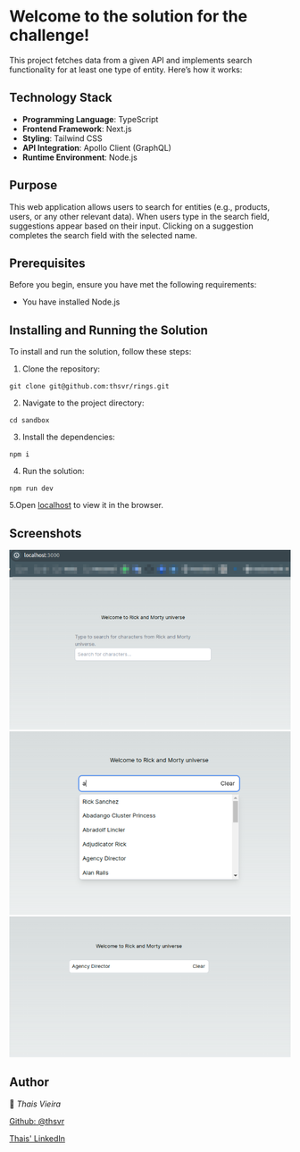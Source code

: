# Welcome to the solution for the challenge!

This project fetches data from a given API and implements search functionality for at least one type of entity. Here’s how it works:

## Technology Stack

- **Programming Language**: TypeScript
- **Frontend Framework**: Next.js
- **Styling**: Tailwind CSS
- **API Integration**: Apollo Client (GraphQL)
- **Runtime Environment**: Node.js

## Purpose

This web application allows users to search for entities (e.g., products, users, or any other relevant data). When users type in the search field, suggestions appear based on their input. Clicking on a suggestion completes the search field with the selected name.

## Prerequisites

Before you begin, ensure you have met the following requirements:

- You have installed Node.js

## Installing and Running the Solution

To install and run the solution, follow these steps:

1. Clone the repository:

```
git clone git@github.com:thsvr/rings.git
```

2. Navigate to the project directory:

```
cd sandbox
```

3. Install the dependencies:

```
npm i
```

4. Run the solution:

```
npm run dev
```

5.Open [localhost](http://localhost:3000) to view it in the browser.

## Screenshots

<img src="./public/ring-1.png" />
<img src="./public/ring-2.png" />
<img src="./public/ring-3.png" />

## Author

👤 _Thais Vieira_

[Github: @thsvr](https://github.com/thsvr)

[Thais' LinkedIn](https://www.linkedin.com/in/vr-ths-zd/)
